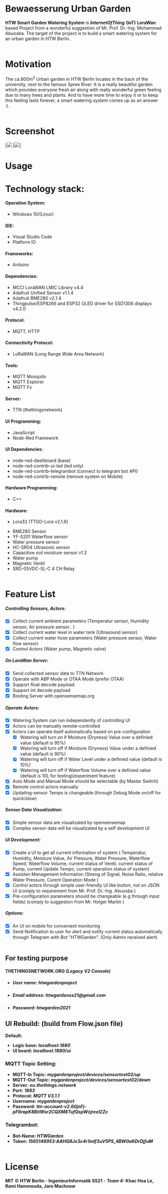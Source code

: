 # Bewaesserung Urban Garden

**HTW Smart Garden Watering System** is **_InternetOfThing_** **(IoT)**  **LoraWan** based Project from a wonderful suggestion of Mr. Prof. Dr.-Ing. Mohammad Abuosba. The target of the project is to build a smart watering system for an urban garden in HTW Berlin. 
<br/> <br/>
# Motivation
The ca.800m<sup>2</sup> Urban garden in HTW Berlin locates in the back of the university, next to the famous Spree River. It is a really beautiful garden which provides everyone fresh air along with really wonderful green feeling due to many trees and plants. And to have more time to enjoy it or to keep this feeling lasts forever, a smart watering system comes up as an answer :). 
<br/> <br/>
# Screenshot
|![](https://i.ibb.co/9vV9wvm/Image-3.png) |![](https://i.ibb.co/93ZJs2B/Image-14.png)|

  
# Usage


# Technology stack:
#### Operation System:
- Windows 10/(Linux)
#### IDE:
- Visual Studio Code
- Platform IO
#### Frameworks:
- Arduino
#### Dependencies:
- MCCI LoraWAN LMIC Library v4.4
- Adafruit Unified Sensor v1.1.4
- Adafruit BME280 v2.1.4
- Thingpulse/ESP8266 and ESP32 OLED driver for SSD1306 displays v4.2.0
#### Protocol:
- MQTT, HTTP
#### Connectivity Protocol:
- LoRaWAN (Long Range Wide Area Network)
#### Tools:
- MQTT Mosquito
- MQTT Explorer
- MQTT Fx
#### Server:
- TTN (thethingsnetwork)
#### UI Programming: 
- JavaScript
- Node-Red Framework
#### UI Dependencies:
- node-red-dashboard (base)
- node-red-contrib-ui-led (led only)
- node-red-contrib-telegrambot (connect to telegram bot API)
- node-red-contrib-remote (remove system on Mobile)
#### Hardware Programming: 
- C++
#### Hardware:
- Lora32 (TTGO-Lora v2.1.6)
+ BME280 Sensor
+ YF-S201 Waterflow sensor
+ Water pressure sensor 
+ HC-SR04 Ultrasonic sensor
+ Capacitive soil moisture sensor v1.2
+ Water pump
+ Magnetic Ventil
+ SRD-05VDC-SL-C 4 CH Relay
<br/> <br/>
# Feature List

##### Controlling Sensors, Actors:
- [x] Collect current ambient parameters (Temperatur sensor, Humidity sensor, Air pressure sensor.. )
- [x] Collect current water level in water tank (Ultrasound sensor)
- [x] Collect current water hose parameters (Water pressure sensor, Water flow sensor)
- [x] Control Actors (Water pump, Magnetic valve)
##### On LoraWan Server:
- [x] Send collected sensor data to TTN Network
- [x] Operate with ABP Mode or OTAA Mode (prefer OTAA)
- [x] Support float decode payload
- [x] Support int decode payload
- [x] Binding Server with opensensemap.org
##### Operate Actors:
- [x] Watering System can run independently of controlling UI
- [x] Actors can be manually remote-controlled 
- [x] Actors can operate itself automatically based on pre-configuration
     - [x] Watering will turn on if Moisture (Dryness) Value over a definied value (default is 95%)
     - [x] Watering will turn off if Moisture (Dryness) Value under a definied value (default is 90%)
     - [x] Watering will turn off if Water Level under a definied value (default is 10%)
     - [x] Watering will turn off if Waterflow Volume over a definied value (default is 10L for testing)(experiment feature)
- [x] Auto Mode and Manual Mode should be selectable (by Master Switch)
- [x] Remote control actors manually 
- [x] Updating-sensor Tempo is changeable (through Debug Mode on/off for quick/slow)
##### Sensor Data Visualization:
- [x] Simple sensor data are visualizated by opensensemap
- [x] Complex sensor data will be visualizated by a self development UI
##### UI Development:
- [x] Create a UI to get all current information of system ( Temperatur, Humidity, Moisture Value, Air Pressure, Water Pressure, Waterflow Speed, Waterflow Volume, current status of Ventil, current status of Pump, current Update Tempo, current operation status of system)
- [x] Assisten Management Information (Streng of Signal, Noise Ratio, relative Water Pressure, Curent Operation Mode )
- [x] Control actors through simple user-friendly UI like button, not on JSON UI 
      (comply to requirement from Mr. Prof. Dr.-Ing. Abuosba )
- [x] Pre-configuration parameters should be changeable (e.g through input fields) 
      (comply to suggestion from Mr. Holger Martin )
##### Options:
- [x] An UI on mobile for convenient monitoring
- [x] Send Notification to user for alert and notify current status automatically through Telegram with Bot "HTWGarden". (Only Admin received alert)
 <br/> <br/>
## For testing purpose
#### THETHINGSNETWORK.ORG _(Legacy V2 Console)_
- ##### User name: _htwgardenproject_
- ##### Email address: _htwgardenss21@gmail.com_
- ##### Password: _htwgarden2021_

## UI Rebuild: (build from Flow.json file)
**Default:**
- **Logic base: _localhost:1880_**
- **UI board: _localhost:1880/ui_**
### MQTT Topic Setting:
- **MQTT-In Topic:**  **_mygardenproject/devices/sensortest02/up_**
- **MQTT-Out Topic:**  **_mygardenproject/devices/sensortest02/down_**
- **Server:**  **_eu.thethings.network_**
- **Port:**  **_1883_**
- **Protocol:**  **_MQTT V3.1.1_**
- **Username:**  **_mygardenproject_**
- **Password:**  **_ttn-account-v2.60jnFj-pF6rapK8BtiWsr2CQXM8TufQspWzjreeI2Zc_**
### Telegrambot:
- **Bot-Name: _HTWGarden_**
- **Token: _1565148953:AAHQ8Jx3c4r1mIf3uV5PS_4BW0aKDrDjfuM_**
 <br/> <br/>
# License
**MIT** © **HTW Berlin - IngenieurInformatik SS21** - ***Team 4:*** **Khac Hoa Le, Rami Hammouda, Jaro Machnow**
